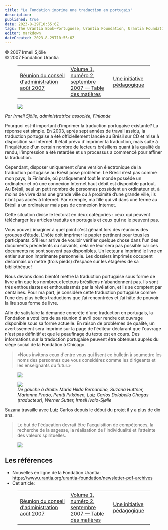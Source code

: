```yaml
---
title: "La Fondation imprime une traduction en portugais"
description: 
published: true
date: 2023-8-29T10:55:6Z
tags: The Urantia Book—Portuguese, Urantia Foundation, Urantia Foundation News Online, article
editor: markdown
dateCreated: 2023-8-29T10:55:6Z
---
```


<p class="v-card v-sheet theme--light gray lighten-3 px-2">© 2007 Irmeli Sjölie<br>© 2007 Fondation Urantia</p>
<figure class="table chapter-navigator">
  <table>
    <tbody>
      <tr>
        <td>
        <a href="/fr/article/Mo_Siegel/Trustees_Meeting_Aug_2007">
          <span class="mdi mdi-arrow-left-drop-circle"></span><span class="pl-2">Réunion du conseil d'administration août 2007</span>
        </a>
        </td>
        <td>
        <a href="/fr/index/articles_uf_news_online#volume-1-numéro-2-septembre-2007">
          <span class="mdi mdi-book-open-variant"></span><span class="pl-2">Volume 1, numéro 2, septembre 2007 — Table des matières</span>
        </a>
        </td>
        <td>
        <a href="/fr/article/Gard_Jameson/An_Educational_Initiative">
          <span class="pr-2">Une initiative pédagogique</span><span class="mdi mdi-arrow-right-drop-circle"></span>
        </a>
        </td>
      </tr>
    </tbody>
  </table>
</figure>



<figure id="Figure_1" class="image urantiapedia image-style-align-left">
<img src="/image/article/UF_News_Online/2007_09/011.jpg">
</figure>

_Par Irmeli Sjölie, administratrice associée, Finlande_

Pourquoi est-il important d’imprimer la traduction portugaise existante? La réponse est simple. En 2003, après sept années de travail assidu, la traduction portugaise a été officiellement lancée au Brésil sur CD et mise à disposition sur Internet. Il était prévu d'imprimer la traduction, mais suite à l'inquiétude d'un certain nombre de lecteurs brésiliens quant à la qualité du rendu, l'impression a été retardée et un processus a commencé pour affiner la traduction.

Cependant, disposer uniquement d’une version électronique de la traduction portugaise au Brésil pose problème. Le Brésil n’est pas comme mon pays, la Finlande, où pratiquement tout le monde possède un ordinateur et où une connexion Internet haut débit est disponible partout. Au Brésil, seul un petit nombre de personnes possèdent un ordinateur et, à moins de vivre dans une grande ville ou à proximité d’une grande ville, ils n’ont pas accès à Internet. Par exemple, ma fille qui vit dans une ferme au Brésil a un ordinateur mais pas de connexion Internet.

Cette situation divise le lectorat en deux catégories : ceux qui peuvent télécharger les articles traduits en portugais et ceux qui ne le peuvent pas.

Vous pouvez imaginer à quel point c’est gênant lors des réunions des groupes d’étude. L'hôte doit imprimer le papier pertinent pour tous les participants. S'il leur arrive de vouloir vérifier quelque chose dans l'un des documents précédents ou suivants, cela ne leur sera pas possible car ces documents ne sont souvent pas disponibles. Un lecteur a imprimé le livre en entier sur son imprimante personnelle. Les dossiers imprimés occupent désormais un mètre (trois pieds) d’espace sur les étagères de sa bibliothèque!

Nous devons donc bientôt mettre la traduction portugaise sous forme de livre afin que les nombreux lecteurs brésiliens n'abandonnent pas. Ils sont très enthousiastes et enthousiasmés par la révélation, et ils se comptent par centaines. Pour ma part, je considère cette traduction portugaise comme l’une des plus belles traductions que j’ai rencontrées et j’ai hâte de pouvoir la lire sous forme de livre.

Afin de satisfaire la demande concrète d'une traduction en portugais, la Fondation a voté lors de sa réunion d'avril pour rendre cet ouvrage disponible sous sa forme actuelle. En raison de problèmes de qualité, un avertissement sera imprimé sur la page de l'éditeur déclarant que l'ouvrage n'est pas définitif et que le peaufinage du texte est en cours. Des informations sur la traduction portugaise peuvent être obtenues auprès du siège social de la Fondation à Chicago.

> «Nous invitons ceux d'entre vous qui lisent ce bulletin à soumettre les noms des personnes que vous considérez comme les dirigeants et les enseignants du futur.»

<figure id="Figure_2" class="image urantiapedia">
<img src="/image/article/UF_News_Online/2007_09/010.jpg">
</figure>

<figure id="Figure_3" class="image urantiapedia">
<img src="/image/article/UF_News_Online/2007_09/021.jpg">
<figcaption><em>De gauche à droite: Maria Hilda Bernardino, Suzana Huttner, Marianne Prado, Pentti Pitkänen, Luiz Carlos Dolabella Chagas (traducteur), Werner Sutter, Irmeli Ivalo-Sjølie</em></figcaption>
</figure>

Suzana travaille avec Luiz Carlos depuis le début du projet il y a plus de dix ans.

> Le but de l'éducation devrait être l'acquisition de compétences, la recherche de la sagesse, la réalisation de l'individualité et l'atteinte des valeurs spirituelles.

<figure id="Figure_4" class="image urantiapedia">
<img src="/image/article/UF_News_Online/2007_09/016.jpg">
</figure>


## Les références

- Nouvelles en ligne de la Fondation Urantia: https://www.urantia.org/urantia-foundation/newsletter-pdf-archives
- Cet article:



<figure class="table chapter-navigator">
  <table>
    <tbody>
      <tr>
        <td>
        <a href="/fr/article/Mo_Siegel/Trustees_Meeting_Aug_2007">
          <span class="mdi mdi-arrow-left-drop-circle"></span><span class="pl-2">Réunion du conseil d'administration août 2007</span>
        </a>
        </td>
        <td>
        <a href="/fr/index/articles_uf_news_online#volume-1-numéro-2-septembre-2007">
          <span class="mdi mdi-book-open-variant"></span><span class="pl-2">Volume 1, numéro 2, septembre 2007 — Table des matières</span>
        </a>
        </td>
        <td>
        <a href="/fr/article/Gard_Jameson/An_Educational_Initiative">
          <span class="pr-2">Une initiative pédagogique</span><span class="mdi mdi-arrow-right-drop-circle"></span>
        </a>
        </td>
      </tr>
    </tbody>
  </table>
</figure>
